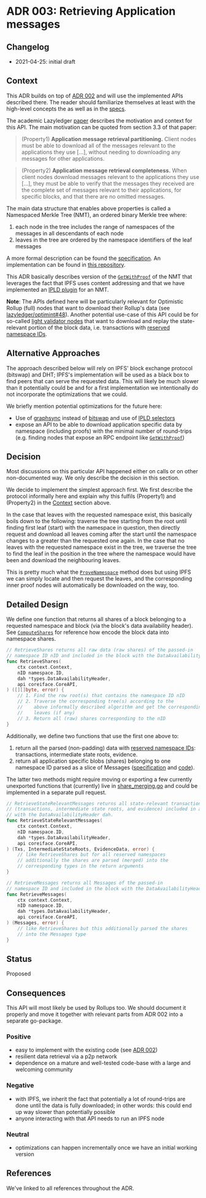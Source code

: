# ADR 003: Retrieving Application messages

## Changelog

- 2021-04-25: initial draft

## Context

This ADR builds on top of [ADR 002](adr-002-ipld-da-sampling.md) and will use the implemented APIs described there.
The reader should familiarize themselves at least with the high-level concepts the as well as in the [specs](https://github.com/lazyledger/lazyledger-specs/blob/master/specs/data_structures.md#2d-reed-solomon-encoding-scheme).

The academic Lazyledger [paper](https://arxiv.org/abs/1905.09274) describes the motivation and context for this API.
The main motivation can be quoted from section 3.3 of that paper:

> (Property1) **Application message retrieval partitioning.** Client nodes must be able to download all of the messages relevant to the applications they use [...], without needing to downloading any messages for other applications.

> (Property2) **Application message retrieval completeness.** When client nodes download messages relevant to the applications they use [...], they must be able to verify that the messages they received are the complete set of messages relevant to their applications, for specific
blocks, and that there are no omitted messages.



The main data structure that enables above properties is called a Namespaced Merkle Tree (NMT), an ordered binary Merkle tree where:
1. each node in the tree includes the range of namespaces of the messages in all descendants of each node
2. leaves in the tree are ordered by the namespace identifiers of the leaf messages

A more formal description can be found the [specification](https://github.com/lazyledger/lazyledger-specs/blob/de5f4f74f56922e9fa735ef79d9e6e6492a2bad1/specs/data_structures.md#namespace-merkle-tree).
An implementation can be found in [this repository](https://github.com/lazyledger/nmt).

This ADR basically describes version of the [`GetWithProof`](https://github.com/lazyledger/nmt/blob/ddcc72040149c115f83b2199eafabf3127ae12ac/nmt.go#L193-L196) of the NMT that leverages the fact that IPFS uses content addressing and that we have implemented an [IPLD plugin](https://github.com/celestiaorg/celestia-core/tree/37502aac69d755c189df37642b87327772f4ac2a/p2p/ipld) for an NMT.

**Note**: The APIs defined here will be particularly relevant for Optimistic Rollup (full) nodes that want to download their Rollup's data (see [lazyledger/optimint#48](https://github.com/lazyledger/optimint/issues/48)).
Another potential use-case of this API could be for so-called [light validator nodes](https://github.com/lazyledger/lazyledger-specs/blob/master/specs/node_types.md#node-type-definitions) that want to download and replay the state-relevant portion of the block data, i.e. transactions with [reserved namespace IDs](https://github.com/lazyledger/lazyledger-specs/blob/master/specs/consensus.md#reserved-namespace-ids).

## Alternative Approaches

The approach described below will rely on IPFS' block exchange protocol (bitswap) and DHT; IPFS's implementation will be used as a black box to find peers that can serve the requested data.
This will likely be much slower than it potentially could be and for a first implementation we intentionally do not incorporate the optimizations that we could.

We briefly mention potential optimizations for the future here:
- Use of [graphsync](https://github.com/ipld/specs/blob/5d3a3485c5fe2863d613cd9d6e18f96e5e568d16/block-layer/graphsync/graphsync.md) instead of [bitswap](https://docs.ipfs.io/concepts/bitswap/) and use of [IPLD selectors](https://github.com/ipld/specs/blob/5d3a3485c5fe2863d613cd9d6e18f96e5e568d16/design/history/exploration-reports/2018.10-selectors-design-goals.md)
- expose an API to be able to download application specific data by namespace (including proofs) with the minimal number of round-trips (e.g. finding nodes that expose an RPC endpoint like [`GetWithProof`](https://github.com/lazyledger/nmt/blob/ddcc72040149c115f83b2199eafabf3127ae12ac/nmt.go#L193-L196))

## Decision

Most discussions on this particular API happened either on calls or on other non-documented way.
We only describe the decision in this section.

We decide to implement the simplest approach first.
We first describe the protocol informally here and explain why this fulfils (Property1) and (Property2) in the [Context](#context) section above.

In the case that leaves with the requested namespace exist, this basically boils down to the following: traverse the tree starting from the root until finding first leaf (start) with the namespace in question, then directly request and download all leaves coming after the start until the namespace changes to a greater than the requested one again.
In the case that no leaves with the requested namespace exist in the tree, we traverse the tree to find the leaf in the position in the tree where the namespace would have been and download the neighbouring leaves.

This is pretty much what the [`ProveNamespace`](https://github.com/lazyledger/nmt/blob/ddcc72040149c115f83b2199eafabf3127ae12ac/nmt.go#L132-L146) method does but using IPFS we can simply locate and then request the leaves, and the corresponding inner proof nodes will automatically be downloaded on the way, too.

## Detailed Design

We define one function that returns all shares of a block belonging to a requested namespace and block (via the block's data availability header).
See [`ComputeShares`](https://github.com/celestiaorg/celestia-core/blob/1a08b430a8885654b6e020ac588b1080e999170c/types/block.go#L1371) for reference how encode the block data into namespace shares.

```go
// RetrieveShares returns all raw data (raw shares) of the passed-in
// namespace ID nID and included in the block with the DataAvailabilityHeader dah.
func RetrieveShares(
    ctx context.Context,
    nID namespace.ID,
    dah *types.DataAvailabilityHeader,
    api coreiface.CoreAPI,
) ([][]byte, error) {
    // 1. Find the row root(s) that contains the namespace ID nID
    // 2. Traverse the corresponding tree(s) according to the
    //    above informally described algorithm and get the corresponding
    //    leaves (if any)
    // 3. Return all (raw) shares corresponding to the nID
}

```

Additionally, we define two functions that use the first one above to:
1. return all the parsed (non-padding) data with [reserved namespace IDs](https://github.com/lazyledger/lazyledger-specs/blob/de5f4f74f56922e9fa735ef79d9e6e6492a2bad1/specs/consensus.md#reserved-namespace-ids): transactions, intermediate state roots, evidence.
2. return all application specific blobs (shares) belonging to one namespace ID parsed as a slice of Messages ([specification](https://github.com/lazyledger/lazyledger-specs/blob/de5f4f74f56922e9fa735ef79d9e6e6492a2bad1/specs/data_structures.md#message) and [code](https://github.com/celestiaorg/celestia-core/blob/1a08b430a8885654b6e020ac588b1080e999170c/types/block.go#L1336)).

The latter two methods might require moving or exporting a few currently unexported functions that (currently) live in [share_merging.go](https://github.com/celestiaorg/celestia-core/blob/1a08b430a8885654b6e020ac588b1080e999170c/types/share_merging.go#L57-L76) and could be implemented in a separate pull request.

```go
// RetrieveStateRelevantMessages returns all state-relevant transactions
// (transactions, intermediate state roots, and evidence) included in a block
// with the DataAvailabilityHeader dah.
func RetrieveStateRelevantMessages(
    ctx context.Context,
    nID namespace.ID,
    dah *types.DataAvailabilityHeader,
    api coreiface.CoreAPI,
) (Txs, IntermediateStateRoots, EvidenceData, error) {
    // like RetrieveShares but for all reserved namespaces
    // additionally the shares are parsed (merged) into the
    // corresponding types in the return arguments
}
```

```go
// RetrieveMessages returns all Messages of the passed-in
// namespace ID and included in the block with the DataAvailabilityHeader dah.
func RetrieveMessages(
    ctx context.Context,
    nID namespace.ID,
    dah *types.DataAvailabilityHeader,
    api coreiface.CoreAPI,
) (Messages, error) {
    // like RetrieveShares but this additionally parsed the shares
    // into the Messages type
}
```

## Status

Proposed

## Consequences

This API will most likely be used by Rollups too.
We should document it properly and move it together with relevant parts from ADR 002 into a separate go-package.

### Positive

- easy to implement with the existing code (see [ADR 002](https://github.com/celestiaorg/celestia-core/blob/47d6c965704e102ae877b2f4e10aeab782d9c648/docs/lazy-adr/adr-002-ipld-da-sampling.md#detailed-design))
- resilient data retrieval via a p2p network
- dependence on a mature and well-tested code-base with a large and welcoming community

### Negative

- with IPFS, we inherit the fact that potentially a lot of round-trips are done until the data is fully downloaded; in other words: this could end up way slower than potentially possible
- anyone interacting with that API needs to run an IPFS node

### Neutral

- optimizations can happen incrementally once we have an initial working version

## References

We've linked to all references throughout the ADR.
